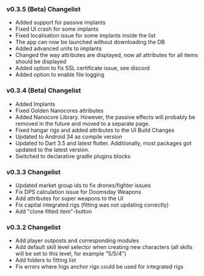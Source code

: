 ### v0.3.5 (Beta) Changelist
- Added support for passive implants
- Fixed UI crash for some implants
- Fixed localisation issue for some implants inside the list
- The app can now be launched without downloading the DB
- Added advanced units to implants
- Changed the way attributes are displayed, now all attributes for all items should be displayed
- Added option to fix SSL certificate issue, see discord
- Added option to enable file logging
### v0.3.4 (Beta) Changelist
- Added Implants
- Fixed Golden Nanocores attributes
- Added Nanocore Library. However, the passive effects will probably be removed in the future and moved to a separate page.
- Fixed hangar rigs and added attributes to the UI Build Changes
- Updated to Android 34 as compile version
- Updated to Dart 3.5 and latest flutter. Additionally, most packages got updated to the latest version.
- Switched to declarative gradle plugins blocks
### v0.3.3 Changelist
- Updated market group ids to fix drones/fighter issues
- Fix DPS calculation issue for Doomsday Weapons
- Add attributes for super weapons to the UI
- Fix capital integrated rigs (fitting was not updating correctly)
- Add "clone fitted item"-button
### v0.3.2 Changelist
- Add player outposts and corresponding modules
- Add default skill level selector when creating new characters (all skills will be set to this level, for example "5/5/4")
- Add folders to fitting list
- Fix errors where higs anchor rigs could be used for integrated rigs
